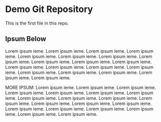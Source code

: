 # Demo Git Repository

This is the first file in this repo.

## Ipsum Below

Lorem ipsum ieme. Lorem ipsum ieme. Lorem ipsum ieme. Lorem ipsum ieme. Lorem ipsum ieme. Lorem ipsum ieme. Lorem ipsum ieme. Lorem ipsum ieme. Lorem ipsum ieme. Lorem ipsum ieme. Lorem ipsum ieme. Lorem ipsum ieme. Lorem ipsum ieme. Lorem ipsum ieme. Lorem ipsum ieme. Lorem ipsum ieme. Lorem ipsum ieme. Lorem ipsum ieme. Lorem ipsum ieme. Lorem ipsum ieme. 

MORE IPSUM: Lorem ipsum ieme. Lorem ipsum ieme. Lorem ipsum ieme. Lorem ipsum ieme. Lorem ipsum ieme. Lorem ipsum ieme. Lorem ipsum ieme. Lorem ipsum ieme. Lorem ipsum ieme. Lorem ipsum ieme. Lorem ipsum ieme. Lorem ipsum ieme. Lorem ipsum ieme. Lorem ipsum ieme. Lorem ipsum ieme. Lorem ipsum ieme. Lorem ipsum ieme. Lorem ipsum ieme. Lorem ipsum ieme. Lorem ipsum ieme. 